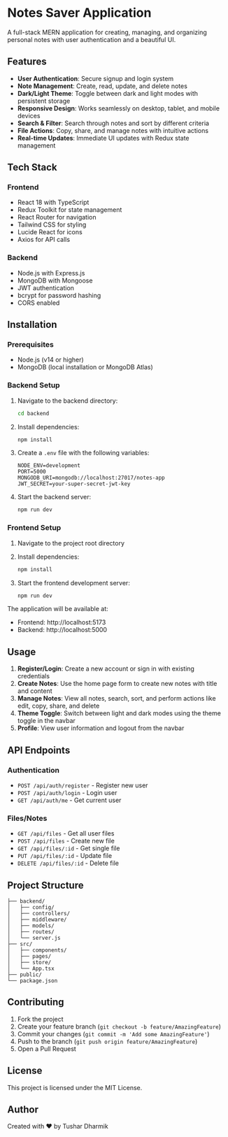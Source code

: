 # Notes Saver Application

A full-stack MERN application for creating, managing, and organizing personal notes with user authentication and a beautiful UI.

## Features

- **User Authentication**: Secure signup and login system
- **Note Management**: Create, read, update, and delete notes
- **Dark/Light Theme**: Toggle between dark and light modes with persistent storage
- **Responsive Design**: Works seamlessly on desktop, tablet, and mobile devices
- **Search & Filter**: Search through notes and sort by different criteria
- **File Actions**: Copy, share, and manage notes with intuitive actions
- **Real-time Updates**: Immediate UI updates with Redux state management

## Tech Stack

### Frontend
- React 18 with TypeScript
- Redux Toolkit for state management
- React Router for navigation
- Tailwind CSS for styling
- Lucide React for icons
- Axios for API calls

### Backend
- Node.js with Express.js
- MongoDB with Mongoose
- JWT authentication
- bcrypt for password hashing
- CORS enabled

## Installation

### Prerequisites
- Node.js (v14 or higher)
- MongoDB (local installation or MongoDB Atlas)

### Backend Setup
1. Navigate to the backend directory:
   ```bash
   cd backend
   ```

2. Install dependencies:
   ```bash
   npm install
   ```

3. Create a `.env` file with the following variables:
   ```
   NODE_ENV=development
   PORT=5000
   MONGODB_URI=mongodb://localhost:27017/notes-app
   JWT_SECRET=your-super-secret-jwt-key
   ```

4. Start the backend server:
   ```bash
   npm run dev
   ```

### Frontend Setup
1. Navigate to the project root directory

2. Install dependencies:
   ```bash
   npm install
   ```

3. Start the frontend development server:
   ```bash
   npm run dev
   ```

The application will be available at:
- Frontend: http://localhost:5173
- Backend: http://localhost:5000

## Usage

1. **Register/Login**: Create a new account or sign in with existing credentials
2. **Create Notes**: Use the home page form to create new notes with title and content
3. **Manage Notes**: View all notes, search, sort, and perform actions like edit, copy, share, and delete
4. **Theme Toggle**: Switch between light and dark modes using the theme toggle in the navbar
5. **Profile**: View user information and logout from the navbar

## API Endpoints

### Authentication
- `POST /api/auth/register` - Register new user
- `POST /api/auth/login` - Login user
- `GET /api/auth/me` - Get current user

### Files/Notes
- `GET /api/files` - Get all user files
- `POST /api/files` - Create new file
- `GET /api/files/:id` - Get single file
- `PUT /api/files/:id` - Update file
- `DELETE /api/files/:id` - Delete file

## Project Structure

```
├── backend/
│   ├── config/
│   ├── controllers/
│   ├── middleware/
│   ├── models/
│   ├── routes/
│   └── server.js
├── src/
│   ├── components/
│   ├── pages/
│   ├── store/
│   └── App.tsx
├── public/
└── package.json
```

## Contributing

1. Fork the project
2. Create your feature branch (`git checkout -b feature/AmazingFeature`)
3. Commit your changes (`git commit -m 'Add some AmazingFeature'`)
4. Push to the branch (`git push origin feature/AmazingFeature`)
5. Open a Pull Request

## License

This project is licensed under the MIT License.

## Author

Created with ❤️ by Tushar Dharmik